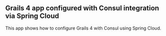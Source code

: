 ## Grails 4 app configured with Consul integration via Spring Cloud

This app shows how to configure Grails 4 with Consul using Spring Cloud.

